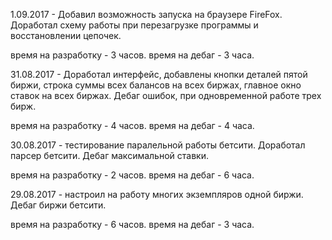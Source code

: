 1.09.2017 - Добавил возможность запуска на браузере FireFox. Доработал схему работы при перезагрузке программы и восстановлении цепочек.

время на разработку - 3 часов.
время на дебаг - 3 часа.







31.08.2017 - Доработал интерфейс, добавлены кнопки деталей пятой биржи, строка суммы всех балансов на всех биржах, главное окно ставок на всех биржах. Дебаг ошибок, при одновременной работе трех бирж.

время на разработку - 4 часов.
время на дебаг - 4 часа.




30.08.2017 - тестирование паралельной работы бетсити. Доработал парсер бетсити. Дебаг максимальной ставки. 


время на разработку - 2 часов.
время на дебаг - 6 часа.




29.08.2017 - настроил на работу многих экземпляров одной биржи. Дебаг биржи бетсити.


время на разработку - 6 часов.
время на дебаг - 3 часа.
